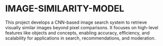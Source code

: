 # IMAGE-SIMILARITY-MODEL
This project develops a CNN-based image search system to retrieve visually similar images beyond pixel comparisons. It focuses on high-level features like objects and concepts, enabling accuracy, efficiency, and scalability for applications in search, recommendations, and moderation.
